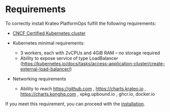 # Requirements

To correctly install Krateo PlatformOps fulfill the following requirements:

- [CNCF Certified Kubernetes cluster](https://landscape.cncf.io/card-mode?category=platform&grouping=category)

- Kubernetes minimal requirements:
  * 3 workers, each with 2vCPUs and 4GiB RAM – no storage required
  * Ability to expose service of type LoadBalancer (https://kubernetes.io/docs/tasks/access-application-cluster/create-external-load-balancer/)

- Networking requirements
  * Ability to reach https://github.com , https://charts.krateo.io , https://charts.konghq.com , xpkg.upbound.io , ghcr.io, docker.io

If you meet this requirement, you can proceed with the [installation](./cli/cli-overview.md#installing-the-krateo-cli).
